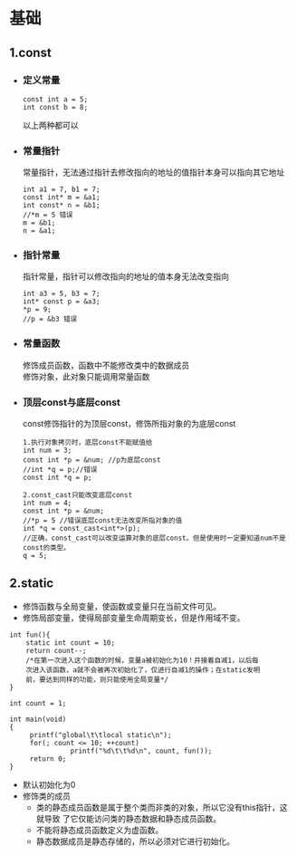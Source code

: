 # 基础

## 1.const

* ### 定义常量  
    ```
    const int a = 5;
    int const b = 8;
    ```
    以上两种都可以

* ### 常量指针
    常量指针，无法通过指针去修改指向的地址的值指针本身可以指向其它地址
    ```
    int a1 = 7, b1 = 7;
    const int* m = &a1;
    int const* n = &b1;
    //*m = 5 错误
    m = &b1;
    n = &a1;
    ```

* ### 指针常量
    指针常量，指针可以修改指向的地址的值本身无法改变指向
    ```
    int a3 = 5, b3 = 7;
    int* const p = &a3;
    *p = 9;
    //p = &b3 错误
    ```

* ### 常量函数
    修饰成员函数，函数中不能修改类中的数据成员  
    修饰对象，此对象只能调用常量函数

* ### 顶层const与底层const
    const修饰指针的为顶层const，修饰所指对象的为底层const  
    ```
    1.执行对象拷贝时，底层const不能赋值给
    int num = 3;
    const int *p = &num; //p为底层const
    //int *q = p;//错误
    const int *q = p;
    
    2.const_cast只能改变底层const
    int num = 4;
    const int *p = &num;
    //*p = 5 //错误底层const无法改变所指对象的值
    int *q = const_cast<int*>(p); 
    //正确，const_cast可以改变运算对象的底层const。但是使用时一定要知道num不是const的类型。
    q = 5;
    ```
## 2.static
* 修饰函数与全局变量，使函数或变量只在当前文件可见。
* 修饰局部变量，使得局部变量生命周期变长，但是作用域不变。
~~~
int fun(){
    static int count = 10;   
    return count--; 
    /*在第一次进入这个函数的时候，变量a被初始化为10！并接着自减1，以后每  
    次进入该函数，a就不会被再次初始化了，仅进行自减1的操作；在static发明  
    前，要达到同样的功能，则只能使用全局变量*/   
}
 
int count = 1;
 
int main(void)
{
     printf("global\t\tlocal static\n");
     for(; count <= 10; ++count)
               printf("%d\t\t%d\n", count, fun());
     return 0;
}
~~~
* 默认初始化为0
* 修饰类的成员  
  * 类的静态成员函数是属于整个类而非类的对象，所以它没有this指针，这就导致 了它仅能访问类的静态数据和静态成员函数。  
  * 不能将静态成员函数定义为虚函数。 
  * 静态数据成员是静态存储的，所以必须对它进行初始化。

